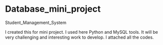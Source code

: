 # Database_mini_project
Student_Management_System


I created this for mini project.
I used here Python and MySQL tools.
It will be very challenging and interesting work to develop.
I attached all the codes.
